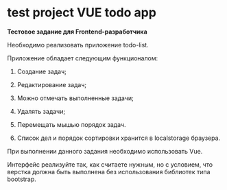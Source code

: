 # test project VUE todo app

**Тестовое задание для Frontend-разработчика**

Необходимо реализовать приложение todo-list.

Приложение обладает следующим функционалом:

1. Создание задач;

2. Редактирование задач;

3. Можно отмечать выполненные задачи;

4. Удалять задачи;

5. Перемещать мышью порядок задач.

6. Список дел и порядок сортировки хранится в localstorage браузера.

При выполнении данного задания необходимо использовать Vue.

Интерфейс реализуйте так, как считаете нужным, но с условием, что верстка должна быть выполнена без использования библиотек типа bootstrap.
